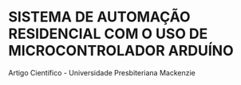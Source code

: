 # SISTEMA DE AUTOMAÇÃO RESIDENCIAL COM O USO DE MICROCONTROLADOR ARDUÍNO
Artigo Cientifico - Universidade Presbiteriana Mackenzie


